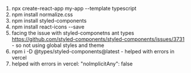 1. npx create-react-app my-app --template typescript
2. npm install normalize.css
3. npm install styled-components
4. npm install react-icons --save
5. facing the issue with styled-componetns ant types https://github.com/styled-components/styled-components/issues/3731 - so not using global styles and theme
6. npm i -D @types/styled-components@latest - helped with errors in vercel
7. helped with errors in vercel: "noImplicitAny": false
